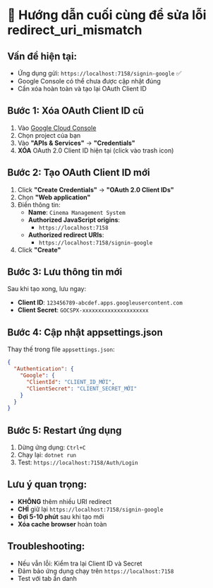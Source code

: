 # 🔧 Hướng dẫn cuối cùng để sửa lỗi redirect_uri_mismatch

## Vấn đề hiện tại:
- Ứng dụng gửi: `https://localhost:7158/signin-google` ✅
- Google Console có thể chưa được cập nhật đúng
- Cần xóa hoàn toàn và tạo lại OAuth Client ID

## Bước 1: Xóa OAuth Client ID cũ
1. Vào [Google Cloud Console](https://console.cloud.google.com/)
2. Chọn project của bạn
3. Vào **"APIs & Services"** → **"Credentials"**
4. **XÓA** OAuth 2.0 Client ID hiện tại (click vào trash icon)

## Bước 2: Tạo OAuth Client ID mới
1. Click **"Create Credentials"** → **"OAuth 2.0 Client IDs"**
2. Chọn **"Web application"**
3. Điền thông tin:
   - **Name**: `Cinema Management System`
   - **Authorized JavaScript origins**: 
     - `https://localhost:7158`
   - **Authorized redirect URIs**:
     - `https://localhost:7158/signin-google`
4. Click **"Create"**

## Bước 3: Lưu thông tin mới
Sau khi tạo xong, lưu ngay:
- **Client ID**: `123456789-abcdef.apps.googleusercontent.com`
- **Client Secret**: `GOCSPX-xxxxxxxxxxxxxxxxxxxxx`

## Bước 4: Cập nhật appsettings.json
Thay thế trong file `appsettings.json`:
```json
{
  "Authentication": {
    "Google": {
      "ClientId": "CLIENT_ID_MỚI",
      "ClientSecret": "CLIENT_SECRET_MỚI"
    }
  }
}
```

## Bước 5: Restart ứng dụng
1. Dừng ứng dụng: `Ctrl+C`
2. Chạy lại: `dotnet run`
3. Test: `https://localhost:7158/Auth/Login`

## Lưu ý quan trọng:
- **KHÔNG** thêm nhiều URI redirect
- **CHỈ** giữ lại `https://localhost:7158/signin-google`
- **Đợi 5-10 phút** sau khi tạo mới
- **Xóa cache browser** hoàn toàn

## Troubleshooting:
- Nếu vẫn lỗi: Kiểm tra lại Client ID và Secret
- Đảm bảo ứng dụng chạy trên `https://localhost:7158`
- Test với tab ẩn danh 